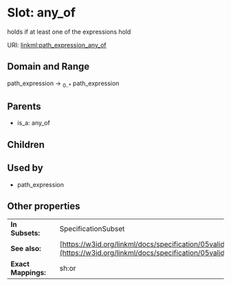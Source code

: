 
# Slot: any_of


holds if at least one of the expressions hold

URI: [linkml:path_expression_any_of](https://w3id.org/linkml/path_expression_any_of)


## Domain and Range

path_expression &#8594;  <sub>0..\*</sub> path_expression

## Parents

 *  is_a: any_of

## Children


## Used by

 * path_expression

## Other properties

|  |  |  |
| --- | --- | --- |
| **In Subsets:** | | SpecificationSubset |
| **See also:** | | [https://w3id.org/linkml/docs/specification/05validation/#rules](https://w3id.org/linkml/docs/specification/05validation/#rules) |
| **Exact Mappings:** | | sh:or |

